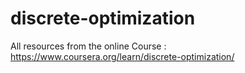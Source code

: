 # discrete-optimization
All resources from the online Course : https://www.coursera.org/learn/discrete-optimization/
